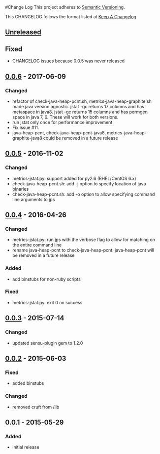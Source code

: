 #Change Log
This project adheres to [Semantic Versioning](http://semver.org/).

This CHANGELOG follows the format listed at [Keep A Changelog](http://keepachangelog.com/)

## [Unreleased]
## Fixed
- CHANGELOG issues because 0.0.5 was never released
## [0.0.6] - 2017-06-09
### Changed
- refactor of check-java-heap-pcnt.sh, metrics-java-heap-graphite.sh made java version agnostic. jstat -gc returns 17 columns and has metaspace in java8. jstat -gc returns 15 columns and has permgen space in java 7, 6. These will work for both versions.
- run jstat only once for performance improvement
- Fix issue #11.
- java-heap-pcnt, check-java-heap-pcnt-java8, metrics-java-heap-graphite-java8 could be removed in a future release

## [0.0.5] - 2016-11-02
### Changed
- metrics-jstat.py: support added for py2.6 (RHEL/CentOS 6.x)
- check-java-heap-pcnt.sh: add -j option to specify location of java binaries
- check-java-heap-pcnt.sh: add -o option to allow specifying command line arguments to jps

## [0.0.4] - 2016-04-26
### Changed
- metrics-jstat.py: run jps with the verbose flag to allow for matching on the entire command line
- rename java-heap-pcnt to check-java-heap-pcnt. java-heap-pcnt will be removed in a future release

### Added
- add binstubs for non-ruby scripts

### Fixed
- metrics-jstat.py: exit 0 on success

## [0.0.3] - 2015-07-14
### Changed
- updated sensu-plugin gem to 1.2.0

## [0.0.2] - 2015-06-03
### Fixed
- added binstubs

### Changed
- removed cruft from /lib

## 0.0.1 - 2015-05-29

### Added
- initial release

[Unreleased]: https://github.com/sensu-plugins/sensu-plugins-java/compare/0.0.6...HEAD
[0.0.6]: https://github.com/sensu-plugins/sensu-plugins-java/compare/0.0.5...0.0.6
[0.0.5]: https://github.com/sensu-plugins/sensu-plugins-java/compare/0.0.4...0.0.5
[0.0.4]: https://github.com/sensu-plugins/sensu-plugins-java/compare/0.0.3...0.0.4
[0.0.3]: https://github.com/sensu-plugins/sensu-plugins-java/compare/0.0.2...0.0.3
[0.0.2]: https://github.com/sensu-plugins/sensu-plugins-java/compare/0.0.1...0.0.2
